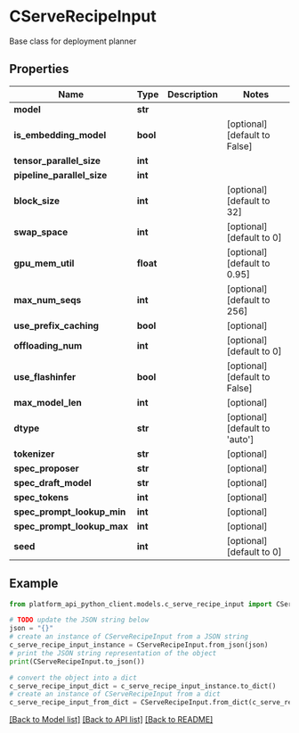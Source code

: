 # CServeRecipeInput

Base class for deployment planner

## Properties

Name | Type | Description | Notes
------------ | ------------- | ------------- | -------------
**model** | **str** |  | 
**is_embedding_model** | **bool** |  | [optional] [default to False]
**tensor_parallel_size** | **int** |  | 
**pipeline_parallel_size** | **int** |  | 
**block_size** | **int** |  | [optional] [default to 32]
**swap_space** | **int** |  | [optional] [default to 0]
**gpu_mem_util** | **float** |  | [optional] [default to 0.95]
**max_num_seqs** | **int** |  | [optional] [default to 256]
**use_prefix_caching** | **bool** |  | [optional] 
**offloading_num** | **int** |  | [optional] [default to 0]
**use_flashinfer** | **bool** |  | [optional] [default to False]
**max_model_len** | **int** |  | [optional] 
**dtype** | **str** |  | [optional] [default to 'auto']
**tokenizer** | **str** |  | [optional] 
**spec_proposer** | **str** |  | [optional] 
**spec_draft_model** | **str** |  | [optional] 
**spec_tokens** | **int** |  | [optional] 
**spec_prompt_lookup_min** | **int** |  | [optional] 
**spec_prompt_lookup_max** | **int** |  | [optional] 
**seed** | **int** |  | [optional] [default to 0]

## Example

```python
from platform_api_python_client.models.c_serve_recipe_input import CServeRecipeInput

# TODO update the JSON string below
json = "{}"
# create an instance of CServeRecipeInput from a JSON string
c_serve_recipe_input_instance = CServeRecipeInput.from_json(json)
# print the JSON string representation of the object
print(CServeRecipeInput.to_json())

# convert the object into a dict
c_serve_recipe_input_dict = c_serve_recipe_input_instance.to_dict()
# create an instance of CServeRecipeInput from a dict
c_serve_recipe_input_from_dict = CServeRecipeInput.from_dict(c_serve_recipe_input_dict)
```
[[Back to Model list]](../README.md#documentation-for-models) [[Back to API list]](../README.md#documentation-for-api-endpoints) [[Back to README]](../README.md)


